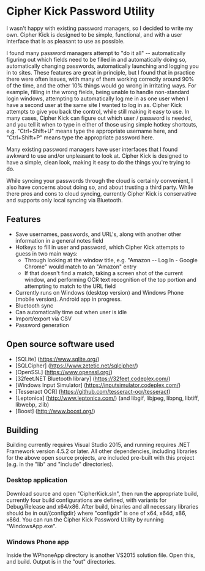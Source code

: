 # Cipher Kick Password Utility

I wasn't happy with existing password managers, so I decided to write my own. Cipher Kick is designed to be simple, functional, and with a user interface that is as pleasant to use as possible.

I found many password managers attempt to "do it all" -- automatically figuring out which fields need to be filled in and automatically doing so, automatically changing passwords, automatically launching and logging you in to sites.  These features are great in principle, but I found that in practice there were often issues, with many of them working correctly around 90% of the time, and the other 10% things would go wrong in irritating ways.  For example, filling in the wrong fields, being unable to handle non-standard login windows, attempting to automatically log me in as one user when I have a second user at the same site I wanted to log in as.  Cipher Kick attempts to give you back the control, while still making it easy to use.  In many cases, Cipher Kick can figure out which user / password is needed, and you tell it when to type in either of those using simple hotkey shortcuts, e.g. "Ctrl+Shift+U" means type the appropriate username here, and "Ctrl+Shift+P" means type the appropriate password here.

Many existing password managers have user interfaces that I found awkward to use and/or unpleasant to look at.  Cipher Kick is designed to have a simple, clean look, making it easy to do the things you're trying to do.

While syncing your passwords through the cloud is certainly convenient, I also have concerns about doing so, and about trusting a third party.  While there pros and cons to cloud syncing, currently Cipher Kick is conservative and supports only local syncing via Bluetooth.

## Features
* Save usernames, passwords, and URL's, along with another other information in a general notes field
* Hotkeys to fill in user and password, which Cipher Kick attempts to guess in two main ways:
  * Through looking at the window title, e.g. "Amazon -- Log In - Google Chrome" would match to an "Amazon" entry
  * If that doesn't find a match, taking a screen shot of the current window, and performing OCR text recognition of the top portion and attempting to match to the URL field
* Currently runs on Windows (desktop version) and Windows Phone (mobile version).  Android app in progress.
* Bluetooth sync
* Can automatically time out when user is idle
* Import/export via CSV
* Password generation

## Open source software used
* [SQLite] (https://www.sqlite.org/)
* [SQLCipher] (https://www.zetetic.net/sqlcipher/)
* [OpenSSL] (https://www.openssl.org/)
* [32feet.NET Bluetooth library] (https://32feet.codeplex.com/)
* [Windows Input Simulator] (https://inputsimulator.codeplex.com/)
* [Tesseract OCR] (https://github.com/tesseract-ocr/tesseract)
* [Leptonica] (http://www.leptonica.com/) (and libgif, libjpeg, libpng, libtiff, libwebp, zlib)
* [Boost] (http://www.boost.org/)

## Building
Building currently requires Visual Studio 2015, and running requires .NET Framework version 4.5.2 or later.  All other dependencies, including libraries for the above open source projects, are included pre-built with this project (e.g. in the "lib" and "include" directories).

### Desktop application
Download source and open "CipherKick.sln", then run the appropriate build, currently four build configurations are defined, with variants for Debug/Release and x64/x86.  After build, binaries and all necessary libraries should be in out/{configdir} where "configdir" is one of x64, x64d, x86, x86d.  You can run the Cipher Kick Password Utility by running "WindowsApp.exe".

### Windows Phone app
Inside the WPhoneApp directory is another VS2015 solution file.  Open this, and build.  Output is in the "out" directories.
